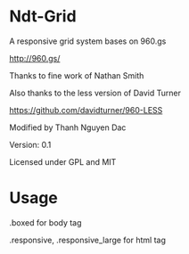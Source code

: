 Ndt-Grid
========

A responsive grid system bases on 960.gs

http://960.gs/

Thanks to fine work of Nathan Smith

Also thanks to the less version of David Turner

https://github.com/davidturner/960-LESS

Modified by Thanh Nguyen Dac

Version: 0.1

Licensed under GPL and MIT

Usage
========

.boxed for body tag

.responsive, .responsive_large for html tag
